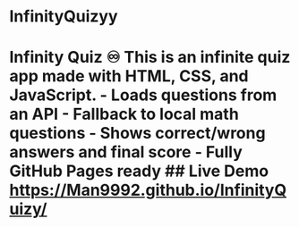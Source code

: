 # InfinityQuizyy
# Infinity Quiz ♾️ This is an **infinite quiz app** made with HTML, CSS, and JavaScript. - Loads questions from an API - Fallback to local math questions - Shows correct/wrong answers and final score - Fully GitHub Pages ready  ## Live Demo https://Man9992.github.io/InfinityQuizy/
